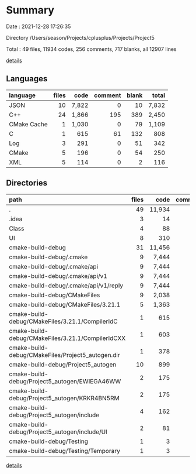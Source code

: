 # Summary

Date : 2021-12-28 17:26:35

Directory /Users/season/Projects/cplusplus/Projects/Project5

Total : 49 files,  11934 codes, 256 comments, 717 blanks, all 12907 lines

[details](details.md)

## Languages
| language | files | code | comment | blank | total |
| :--- | ---: | ---: | ---: | ---: | ---: |
| JSON | 10 | 7,822 | 0 | 10 | 7,832 |
| C++ | 24 | 1,866 | 195 | 389 | 2,450 |
| CMake Cache | 1 | 1,030 | 0 | 79 | 1,109 |
| C | 1 | 615 | 61 | 132 | 808 |
| Log | 3 | 291 | 0 | 51 | 342 |
| CMake | 5 | 196 | 0 | 54 | 250 |
| XML | 5 | 114 | 0 | 2 | 116 |

## Directories
| path | files | code | comment | blank | total |
| :--- | ---: | ---: | ---: | ---: | ---: |
| . | 49 | 11,934 | 256 | 717 | 12,907 |
| .idea | 3 | 14 | 0 | 0 | 14 |
| Class | 4 | 88 | 16 | 28 | 132 |
| UI | 8 | 310 | 31 | 93 | 434 |
| cmake-build-debug | 31 | 11,456 | 189 | 576 | 12,221 |
| cmake-build-debug/.cmake | 9 | 7,444 | 0 | 9 | 7,453 |
| cmake-build-debug/.cmake/api | 9 | 7,444 | 0 | 9 | 7,453 |
| cmake-build-debug/.cmake/api/v1 | 9 | 7,444 | 0 | 9 | 7,453 |
| cmake-build-debug/.cmake/api/v1/reply | 9 | 7,444 | 0 | 9 | 7,453 |
| cmake-build-debug/CMakeFiles | 9 | 2,038 | 124 | 359 | 2,521 |
| cmake-build-debug/CMakeFiles/3.21.1 | 5 | 1,363 | 124 | 306 | 1,793 |
| cmake-build-debug/CMakeFiles/3.21.1/CompilerIdC | 1 | 615 | 61 | 132 | 808 |
| cmake-build-debug/CMakeFiles/3.21.1/CompilerIdCXX | 1 | 603 | 63 | 130 | 796 |
| cmake-build-debug/CMakeFiles/Project5_autogen.dir | 1 | 378 | 0 | 1 | 379 |
| cmake-build-debug/Project5_autogen | 10 | 899 | 65 | 120 | 1,084 |
| cmake-build-debug/Project5_autogen/EWIEGA46WW | 2 | 175 | 18 | 33 | 226 |
| cmake-build-debug/Project5_autogen/KRKR4BN5RM | 2 | 175 | 18 | 33 | 226 |
| cmake-build-debug/Project5_autogen/include | 4 | 162 | 28 | 52 | 242 |
| cmake-build-debug/Project5_autogen/include/UI | 2 | 81 | 14 | 26 | 121 |
| cmake-build-debug/Testing | 1 | 3 | 0 | 1 | 4 |
| cmake-build-debug/Testing/Temporary | 1 | 3 | 0 | 1 | 4 |

[details](details.md)